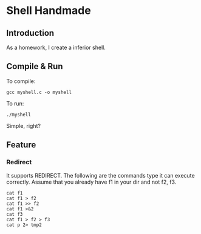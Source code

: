 # Shell Handmade
## Introduction
As a homework, I create a inferior shell. 
## Compile & Run
To compile:
```
gcc myshell.c -o myshell
```
To run:
```
./myshell
```
Simple, right? 
## Feature
### Redirect
It supports REDIRECT. The following are the commands type it can execute correctly.
Assume that you already have f1 in your dir and not f2, f3.  
```
cat f1
cat f1 > f2
cat f1 >> f2
cat f1 >&2
cat f3 
cat f1 > f2 > f3
cat p 2> tmp2
```
